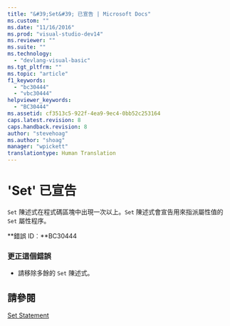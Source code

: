 ```yaml
---
title: "&#39;Set&#39; 已宣告 | Microsoft Docs"
ms.custom: ""
ms.date: "11/16/2016"
ms.prod: "visual-studio-dev14"
ms.reviewer: ""
ms.suite: ""
ms.technology: 
  - "devlang-visual-basic"
ms.tgt_pltfrm: ""
ms.topic: "article"
f1_keywords: 
  - "bc30444"
  - "vbc30444"
helpviewer_keywords: 
  - "BC30444"
ms.assetid: cf3513c5-922f-4ea9-9ec4-0bb52c253164
caps.latest.revision: 8
caps.handback.revision: 8
author: "stevehoag"
ms.author: "shoag"
manager: "wpickett"
translationtype: Human Translation
---
```

# &#39;Set&#39; 已宣告
`Set` 陳述式在程式碼區塊中出現一次以上。`Set` 陳述式會宣告用來指派屬性值的 `Set` 屬性程序。  
  
 **錯誤 ID︰**BC30444  
  
### 更正這個錯誤  
  
-   請移除多餘的 `Set` 陳述式。  
  
## 請參閱  
 [Set Statement](../../visual-basic/language-reference/statements/set-statement.md)